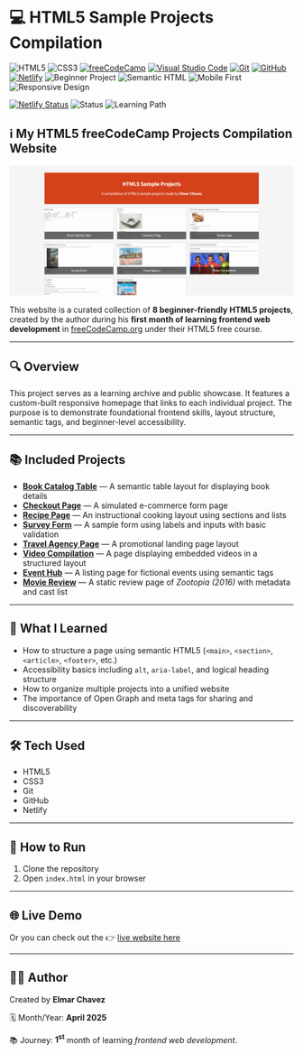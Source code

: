 # 💻 HTML5 Sample Projects Compilation

![HTML5](https://img.shields.io/badge/HTML5-E34F26?style=for-the-badge&logo=html5&logoColor=white)
![CSS3](https://img.shields.io/badge/CSS3-1572B6?style=for-the-badge&logo=css3&logoColor=white)
[![freeCodeCamp](https://img.shields.io/badge/freeCodeCamp-27273D?style=for-the-badge&logo=freecodecamp&logoColor=white)](https://www.freecodecamp.org/)
[![Visual Studio Code](https://img.shields.io/badge/VS%20Code-007ACC?style=for-the-badge&logo=visual-studio-code&logoColor=white)](https://code.visualstudio.com/)
[![Git](https://img.shields.io/badge/Git-F05032?style=for-the-badge&logo=git&logoColor=white)](https://git-scm.com/)
[![GitHub](https://img.shields.io/badge/GitHub-181717?style=for-the-badge&logo=github&logoColor=white)](https://github.com/)
[![Netlify](https://img.shields.io/badge/Netlify-00C7B7?style=for-the-badge&logo=netlify&logoColor=white)](https://www.netlify.com/)
![Beginner Project](https://img.shields.io/badge/Beginner%20Project-25D366?style=for-the-badge)
![Semantic HTML](https://img.shields.io/badge/Semantic%20HTML-ff9800?style=for-the-badge)
![Mobile First](https://img.shields.io/badge/Mobile--First-Design-orange?style=for-the-badge)
![Responsive Design](https://img.shields.io/badge/Responsive%20Design-2196F3?style=for-the-badge&logo=responsive&logoColor=white)

[![Netlify Status](https://api.netlify.com/api/v1/badges/bd261081-553e-41e2-a7d4-4ab0d07798c5/deploy-status)](https://html-fcc-jiro.netlify.app/)
![Status](https://img.shields.io/badge/status-complete-brightgreen)
![Learning Path](https://img.shields.io/badge/learning%20path-month%201-blue)

## ℹ️ My HTML5 freeCodeCamp Projects Compilation Website

![Screenshot of the project](./screenshot.png)

This website is a curated collection of **8 beginner-friendly HTML5 projects**, created by the author during his **first month of learning frontend web development** in [freeCodeCamp.org](https://www.freecodecamp.org/) under their HTML5 free course.

---

## 🔍 Overview

This project serves as a learning archive and public showcase. It features a custom-built responsive homepage that links to each individual project. The purpose is to demonstrate foundational frontend skills, layout structure, semantic tags, and beginner-level accessibility.

---

## 📚 Included Projects

- [**Book Catalog Table**](REPO_LINK) — A semantic table layout for displaying book details
- [**Checkout Page**](REPO_LINK) — A simulated e-commerce form page
- [**Recipe Page**](REPO_LINK) — An instructional cooking layout using sections and lists
- [**Survey Form**](REPO_LINK) — A sample form using labels and inputs with basic validation
- [**Travel Agency Page**](REPO_LINK) — A promotional landing page layout
- [**Video Compilation**](REPO_LINK) — A page displaying embedded videos in a structured layout
- [**Event Hub**](REPO_LINK) — A listing page for fictional events using semantic tags
- [**Movie Review**](REPO_LINK) — A static review page of _Zootopia (2016)_ with metadata and cast list

---

## 🧠 What I Learned

- How to structure a page using semantic HTML5 (`<main>`, `<section>`, `<article>`, `<footer>`, etc.)
- Accessibility basics including `alt`, `aria-label`, and logical heading structure
- How to organize multiple projects into a unified website
- The importance of Open Graph and meta tags for sharing and discoverability

---

## 🛠️ Tech Used

- HTML5
- CSS3
- Git
- GitHub
- Netlify

---

## 🚀 How to Run

1. Clone the repository
2. Open `index.html` in your browser

---

## 🌐 Live Demo

Or you can check out the 👉 [live website here](https://html-fcc-jiro.netlify.app/)

---

## 🧑‍💻 Author

Created by **Elmar Chavez**

🗓️ Month/Year: **April 2025**

📚 Journey: **1<sup>st</sup>** month of learning _frontend web development_.
